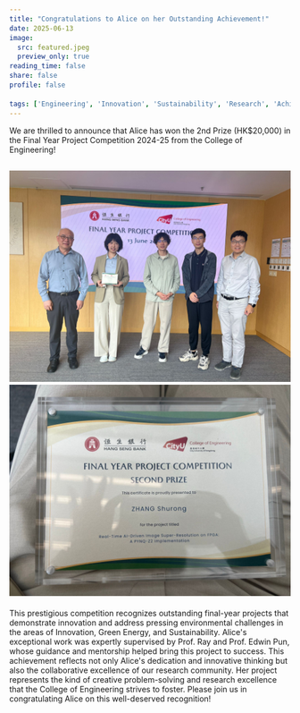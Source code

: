 ```yaml
---
title: "Congratulations to Alice on her Outstanding Achievement!"
date: 2025-06-13
image:
  src: featured.jpeg
  preview_only: true
reading_time: false
share: false
profile: false

tags: ['Engineering', 'Innovation', 'Sustainability', 'Research', 'Achievement']
---
```

We are thrilled to announce that Alice has won the 2nd Prize (HK$20,000) in the Final Year Project Competition 2024-25 from the College of Engineering!
<!--more-->

![](image1.jpeg) 
![](image2.jpeg) 
-----------------

This prestigious competition recognizes outstanding final-year projects that demonstrate innovation and address pressing environmental challenges in the areas of Innovation, Green Energy, and Sustainability.
Alice's exceptional work was expertly supervised by Prof. Ray and Prof. Edwin Pun, whose guidance and mentorship helped bring this project to success.
This achievement reflects not only Alice's dedication and innovative thinking but also the collaborative excellence of our research community. Her project represents the kind of creative problem-solving and research excellence that the College of Engineering strives to foster.
Please join us in congratulating Alice on this well-deserved recognition! 